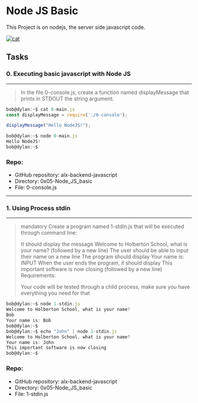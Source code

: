 # Node JS Basic

This Project is on nodejs, the server side javascript code.

[![cat](https://s3.amazonaws.com/alx-intranet.hbtn.io/uploads/medias/2020/1/82692897e15d9f03256f.jpeg?X-Amz-Algorithm=AWS4-HMAC-SHA256&X-Amz-Credential=AKIARDDGGGOUSBVO6H7D%2F20240917%2Fus-east-1%2Fs3%2Faws4_request&X-Amz-Date=20240917T142234Z&X-Amz-Expires=86400&X-Amz-SignedHeaders=host&X-Amz-Signature=f91b5668f8c41c7a32337332282c40d76d12b08297004a6140603895477f308a)](https://s3.amazonaws.com/alx-intranet.hbtn.io/uploads/medias/2020/1/82692897e15d9f03256f.jpeg?X-Amz-Algorithm=AWS4-HMAC-SHA256&X-Amz-Credential=AKIARDDGGGOUSBVO6H7D%2F20240917%2Fus-east-1%2Fs3%2Faws4_request&X-Amz-Date=20240917T142234Z&X-Amz-Expires=86400&X-Amz-SignedHeaders=host&X-Amz-Signature=f91b5668f8c41c7a32337332282c40d76d12b08297004a6140603895477f308a)

## Tasks

### 0. Executing basic javascript with Node JS

---

> In the file 0-console.js, create a function named displayMessage that prints in STDOUT the string argument.

```js
bob@dylan:~$ cat 0-main.js
const displayMessage = require('./0-console');

displayMessage("Hello NodeJS!");

bob@dylan:~$ node 0-main.js
Hello NodeJS!
bob@dylan:~$
```

### Repo:

- GitHub repository: alx-backend-javascript
- Directory: 0x05-Node_JS_basic
- File: 0-console.js

---

### 1. Using Process stdin

---

> mandatory
> Create a program named 1-stdin.js that will be executed through command line:
>
> It should display the message Welcome to Holberton School, what is your name? (followed by a new line)
> The user should be able to input their name on a new line
> The program should display Your name is: INPUT
> When the user ends the program, it should display This important software is now closing (followed by a new line)
> Requirements:
>
> Your code will be tested through a child process, make sure you have everything you need for that

```js
bob@dylan:~$ node 1-stdin.js
Welcome to Holberton School, what is your name?
Bob
Your name is: Bob
bob@dylan:~$
bob@dylan:~$ echo "John" | node 1-stdin.js
Welcome to Holberton School, what is your name?
Your name is: John
This important software is now closing
bob@dylan:~$
```

### Repo:

- GitHub repository: alx-backend-javascript
- Directory: 0x05-Node_JS_basic
- File: 1-stdin.js
